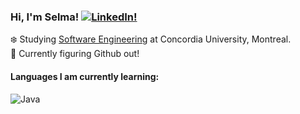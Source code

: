 ### Hi, I'm Selma! [![LinkedIn!](https://img.shields.io/badge/LinkedIn-%230077B5.svg?logo=linkedin&logoColor=white)](https://linkedin.com/in/selmabeds) 

:snowflake: Studying [Software Engineering](https://www.concordia.ca/academics/undergraduate/software-engineering.html) at Concordia University, Montreal.<br/>
:thought_balloon: Currently figuring Github out! <br/>


#### Languages I am currently learning:
![Java](https://img.shields.io/badge/java-%23ED8B00.svg?style=for-the-badge&logo=openjdk&logoColor=white) 
